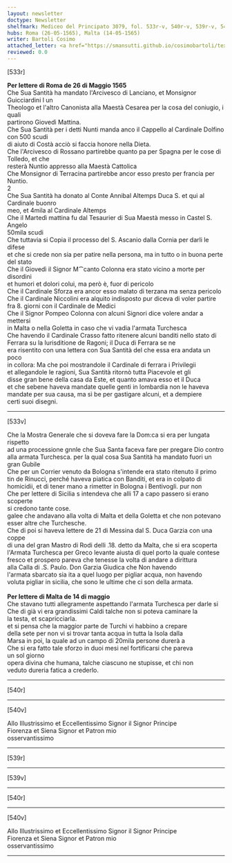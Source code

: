 ```yaml
---
layout: newsletter
doctype: Newsletter
shelfmark: Mediceo del Principato 3079, fol. 533r-v, 540r-v, 539r-v, 540r-v
hubs: Roma (26-05-1565), Malta (14-05-1565)
writer: Bartoli Cosimo
attached_letter: <a href="https://smansutti.github.io/cosimobartoli/texts/2977_067/">2977_067</a>
reviewed: 0.0
---
```


[533r]  
  
  
<strong>Per lettere di Roma de 26 di Maggio 1565</strong>  
Che Sua Santità ha mandato l'Arcivesco di Lanciano, et Monsignor Guicciardini l un  
Theologo et l'altro Canonista alla Maestà Cesarea per la cosa del coniugio, i quali  
partirono Giovedì Mattina.  
Che Sua Santità per i detti Nunti manda anco il Cappello al Cardinale Dolfino con 500 scudi  
di aiuto di Costà acciò si faccia honore nella Dieta.  
Che l'Arcivesco di Rossano partirebbe quanto pa per Spagna per le cose di Tolledo, et che  
resterà Nuntio appresso alla Maestà Cattolica  
Che Monsignor di Terracina partirebbe ancor esso presto per francia per Nuntio.  
2  
Che Sua Santità ha donato al Conte Annibal Altemps Duca S. et qui al Cardinale buonro  
meo, et 4mila al Cardinale Altemps  
Che il Martedì mattina fu dal Tesaurier di Sua Maestà messo in Castel S. Angelo  
50mila scudi  
Che tuttavia si Copia il processo del S. Ascanio dalla Cornia per darli le difese  
et che si crede non sia per patire nella persona, ma in tutto o in buona perte del stato  
Che il Giovedì il Signor M⁀canto Colonna era stato vicino a morte per disordini  
et humori et dolori colui, ma però è, fuor di pericolo  
Che il Cardinale Sforza era ancor esso malato di terzana ma senza pericolo  
Che il Cardinale Niccolini era alquito indisposto pur diceva di voler partire  
fra 8. giorni con il Cardinale de Medici  
Che il Signor Pompeo Colonna con alcuni Signori dice volere andar a mettersi  
in Malta o nella Goletta in caso che vi vadia l'armata Turchesca  
Che havendo il Cardinale Crasso fatto ritenere alcuni banditi nello stato di  
Ferrara su la Iurisditione de Ragoni; il Duca di Ferrara se ne  
era risentito con una lettera con Sua Santità del che essa era andata un poco  
in collora: Ma che poi mostrandole il Cardinale di ferrara i Privilegii  
et allegandole le ragioni, Sua Santità ritornò tutta Piacevole et gli  
disse gran bene della casa da Este, et quanto amava esso et il Duca  
et che sebene haveva mandate quelle genti in lombardia non le haveva  
mandate per sua causa, ma sì be per gastigare alcuni, et a dempiere  
certi suoi disegni.  
  
---  

[533v]  
  
  
Che la Mostra Generale che si doveva fare la Dom:ca si era per lungata rispetto  
ad una processione gnnle che Sua Santa faceva fare per pregare Dio contro  
alla armata Turchesca. per la qual cosa Sua Santità ha mandato fuori un gran Gubile  
Che per un Corrier venuto da Bologna s'intende era stato ritenuto il primo  
tin de Rinucci, perché haveva piatica con Banditi, et era in colpato di  
homicidii, et di tener mano a rimetter in Bologna i Bentivogli. pur non  
Che per lettere di Sicilia s intendeva che alli 17 a capo passero si erano scoperte  
si credono tante cose.  
galee che andavano alla volta di Malta et della Goletta et che non potevano  
esser altre che Turchesche.  
Che di poi si haveva lettere de 21 di Messina dal S. Duca Garzia con una coppe  
di una del gran Mastro di Rodi delli .18. detto da Malta, che si era scoperta  
l'Armata Turchesca per Greco levante aiusta di quel porto la quale contese  
fresco et prospero pareva che tenesse la volta di andare a dirittura  
alla Calla di .S. Paulo. Don Garzia Giudica che Non havendo  
l'armata sbarcato sia ita a quel luogo per pigliar acqua, non havendo  
voluta pigliar in sicilia, che sono le ultime che ci son della armata.  
<br/><strong>Per lettere di Malta de 14 di maggio</strong>  
Che stavano tutti allegramente aspettando l'armata Turchesca per darle si  
Che di già vi era grandissimi Caldi talche non si poteva caminare la  
la testa, et scapricciarla.  
et si pensa che la maggior parte de Turchi vi habbino a crepare  
della sete per non vi si trovar tanta acqua in tutta la Isola dalla  
Marsa in poi, la quale ad un campo di 20mila persone durerà a  
Che si era fatto tale sforzo in duoi mesi nel fortificarsi che pareva  
un sol giorno  
opera divina che humana, talche ciascuno ne stupisse, et chi non  
veduto dureria fatica a crederlo.  
  
---  

[540r]  
  
  
  
---  

[540v]  
  
  
Allo Illustrissimo et Eccellentissimo Signor il Signor Principe  
Fiorenza et Siena Signor et Patron mio  
osservantissimo  
  
---  

[539r]  
  
  
  
---  

[539v]  
  
  
  
---  

[540r]  
  
  
  
---  

[540v]  
  
  
Allo Illustrissimo et Eccellentissimo Signor il Signor Principe  
Fiorenza et Siena Signor et Patron mio  
osservantissimo  
  
---  

